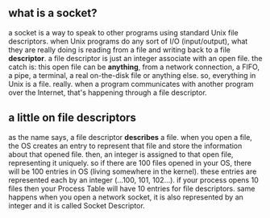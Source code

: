 ## what is a socket?
a socket is a way to speak to other programs using standard Unix file descriptors.
when Unix programs do any sort of I/O (input/output), what they are really doing is reading from a file and writing back to a file **descriptor**.
a file descriptor is just an integer associate with an open file. the catch is: this open file can be **anything**, from a network connection, a FIFO, a pipe, a terminal, a real on-the-disk file or anything else.
so, everything in Unix is a file. really. when a program communicates with another program over the Internet, that's happening through a file descriptor.

## a little on file descriptors
as the name says, a file descriptor **describes** a file. when you open a file, the OS creates an entry to represent that file and store the information about that opened file.
then, an integer is assigned to that open file, representing it uniquely.
so if there are 100 files opened in your OS, there will be 100 entries in OS (living somewhere in the kernel). these entries are represented each by an integer (...100, 101, 102...).
if your process opens 10 files then your Process Table will have 10 entries for file descriptors. same happens when you open a network socket, it is also represented by an integer and it is called Socket Descriptor.

